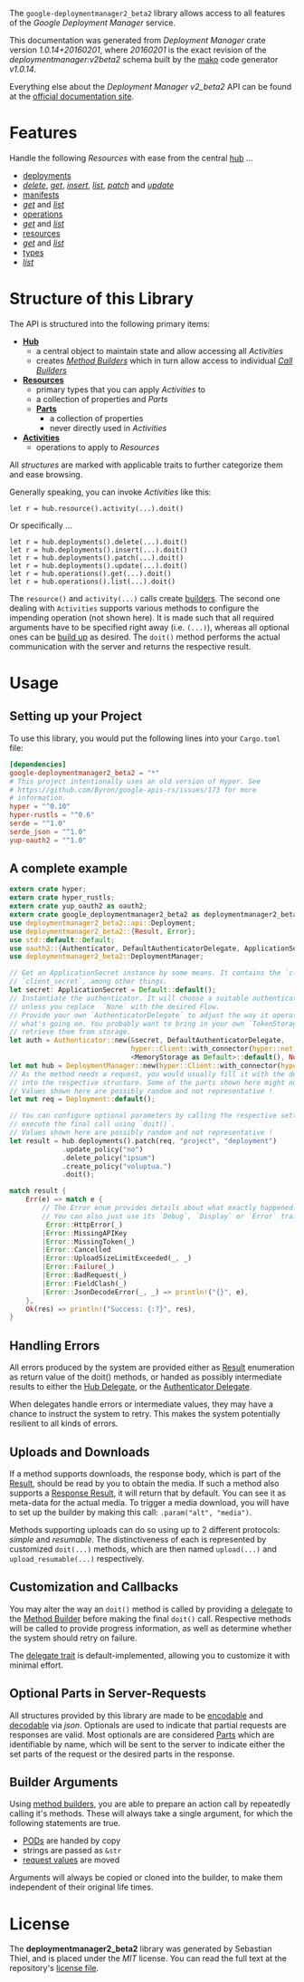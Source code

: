 <!---
DO NOT EDIT !
This file was generated automatically from 'src/mako/api/README.md.mako'
DO NOT EDIT !
-->
The `google-deploymentmanager2_beta2` library allows access to all features of the *Google Deployment Manager* service.

This documentation was generated from *Deployment Manager* crate version *1.0.14+20160201*, where *20160201* is the exact revision of the *deploymentmanager:v2beta2* schema built by the [mako](http://www.makotemplates.org/) code generator *v1.0.14*.

Everything else about the *Deployment Manager* *v2_beta2* API can be found at the
[official documentation site](https://developers.google.com/deployment-manager/).
# Features

Handle the following *Resources* with ease from the central [hub](https://docs.rs/google-deploymentmanager2_beta2/1.0.14+20160201/google_deploymentmanager2_beta2/DeploymentManager) ... 

* [deployments](https://docs.rs/google-deploymentmanager2_beta2/1.0.14+20160201/google_deploymentmanager2_beta2/api::Deployment)
 * [*delete*](https://docs.rs/google-deploymentmanager2_beta2/1.0.14+20160201/google_deploymentmanager2_beta2/api::DeploymentDeleteCall), [*get*](https://docs.rs/google-deploymentmanager2_beta2/1.0.14+20160201/google_deploymentmanager2_beta2/api::DeploymentGetCall), [*insert*](https://docs.rs/google-deploymentmanager2_beta2/1.0.14+20160201/google_deploymentmanager2_beta2/api::DeploymentInsertCall), [*list*](https://docs.rs/google-deploymentmanager2_beta2/1.0.14+20160201/google_deploymentmanager2_beta2/api::DeploymentListCall), [*patch*](https://docs.rs/google-deploymentmanager2_beta2/1.0.14+20160201/google_deploymentmanager2_beta2/api::DeploymentPatchCall) and [*update*](https://docs.rs/google-deploymentmanager2_beta2/1.0.14+20160201/google_deploymentmanager2_beta2/api::DeploymentUpdateCall)
* [manifests](https://docs.rs/google-deploymentmanager2_beta2/1.0.14+20160201/google_deploymentmanager2_beta2/api::Manifest)
 * [*get*](https://docs.rs/google-deploymentmanager2_beta2/1.0.14+20160201/google_deploymentmanager2_beta2/api::ManifestGetCall) and [*list*](https://docs.rs/google-deploymentmanager2_beta2/1.0.14+20160201/google_deploymentmanager2_beta2/api::ManifestListCall)
* [operations](https://docs.rs/google-deploymentmanager2_beta2/1.0.14+20160201/google_deploymentmanager2_beta2/api::Operation)
 * [*get*](https://docs.rs/google-deploymentmanager2_beta2/1.0.14+20160201/google_deploymentmanager2_beta2/api::OperationGetCall) and [*list*](https://docs.rs/google-deploymentmanager2_beta2/1.0.14+20160201/google_deploymentmanager2_beta2/api::OperationListCall)
* [resources](https://docs.rs/google-deploymentmanager2_beta2/1.0.14+20160201/google_deploymentmanager2_beta2/api::Resource)
 * [*get*](https://docs.rs/google-deploymentmanager2_beta2/1.0.14+20160201/google_deploymentmanager2_beta2/api::ResourceGetCall) and [*list*](https://docs.rs/google-deploymentmanager2_beta2/1.0.14+20160201/google_deploymentmanager2_beta2/api::ResourceListCall)
* [types](https://docs.rs/google-deploymentmanager2_beta2/1.0.14+20160201/google_deploymentmanager2_beta2/api::Type)
 * [*list*](https://docs.rs/google-deploymentmanager2_beta2/1.0.14+20160201/google_deploymentmanager2_beta2/api::TypeListCall)




# Structure of this Library

The API is structured into the following primary items:

* **[Hub](https://docs.rs/google-deploymentmanager2_beta2/1.0.14+20160201/google_deploymentmanager2_beta2/DeploymentManager)**
    * a central object to maintain state and allow accessing all *Activities*
    * creates [*Method Builders*](https://docs.rs/google-deploymentmanager2_beta2/1.0.14+20160201/google_deploymentmanager2_beta2/client::MethodsBuilder) which in turn
      allow access to individual [*Call Builders*](https://docs.rs/google-deploymentmanager2_beta2/1.0.14+20160201/google_deploymentmanager2_beta2/client::CallBuilder)
* **[Resources](https://docs.rs/google-deploymentmanager2_beta2/1.0.14+20160201/google_deploymentmanager2_beta2/client::Resource)**
    * primary types that you can apply *Activities* to
    * a collection of properties and *Parts*
    * **[Parts](https://docs.rs/google-deploymentmanager2_beta2/1.0.14+20160201/google_deploymentmanager2_beta2/client::Part)**
        * a collection of properties
        * never directly used in *Activities*
* **[Activities](https://docs.rs/google-deploymentmanager2_beta2/1.0.14+20160201/google_deploymentmanager2_beta2/client::CallBuilder)**
    * operations to apply to *Resources*

All *structures* are marked with applicable traits to further categorize them and ease browsing.

Generally speaking, you can invoke *Activities* like this:

```Rust,ignore
let r = hub.resource().activity(...).doit()
```

Or specifically ...

```ignore
let r = hub.deployments().delete(...).doit()
let r = hub.deployments().insert(...).doit()
let r = hub.deployments().patch(...).doit()
let r = hub.deployments().update(...).doit()
let r = hub.operations().get(...).doit()
let r = hub.operations().list(...).doit()
```

The `resource()` and `activity(...)` calls create [builders][builder-pattern]. The second one dealing with `Activities` 
supports various methods to configure the impending operation (not shown here). It is made such that all required arguments have to be 
specified right away (i.e. `(...)`), whereas all optional ones can be [build up][builder-pattern] as desired.
The `doit()` method performs the actual communication with the server and returns the respective result.

# Usage

## Setting up your Project

To use this library, you would put the following lines into your `Cargo.toml` file:

```toml
[dependencies]
google-deploymentmanager2_beta2 = "*"
# This project intentionally uses an old version of Hyper. See
# https://github.com/Byron/google-apis-rs/issues/173 for more
# information.
hyper = "^0.10"
hyper-rustls = "^0.6"
serde = "^1.0"
serde_json = "^1.0"
yup-oauth2 = "^1.0"
```

## A complete example

```Rust
extern crate hyper;
extern crate hyper_rustls;
extern crate yup_oauth2 as oauth2;
extern crate google_deploymentmanager2_beta2 as deploymentmanager2_beta2;
use deploymentmanager2_beta2::api::Deployment;
use deploymentmanager2_beta2::{Result, Error};
use std::default::Default;
use oauth2::{Authenticator, DefaultAuthenticatorDelegate, ApplicationSecret, MemoryStorage};
use deploymentmanager2_beta2::DeploymentManager;

// Get an ApplicationSecret instance by some means. It contains the `client_id` and 
// `client_secret`, among other things.
let secret: ApplicationSecret = Default::default();
// Instantiate the authenticator. It will choose a suitable authentication flow for you, 
// unless you replace  `None` with the desired Flow.
// Provide your own `AuthenticatorDelegate` to adjust the way it operates and get feedback about 
// what's going on. You probably want to bring in your own `TokenStorage` to persist tokens and
// retrieve them from storage.
let auth = Authenticator::new(&secret, DefaultAuthenticatorDelegate,
                              hyper::Client::with_connector(hyper::net::HttpsConnector::new(hyper_rustls::TlsClient::new())),
                              <MemoryStorage as Default>::default(), None);
let mut hub = DeploymentManager::new(hyper::Client::with_connector(hyper::net::HttpsConnector::new(hyper_rustls::TlsClient::new())), auth);
// As the method needs a request, you would usually fill it with the desired information
// into the respective structure. Some of the parts shown here might not be applicable !
// Values shown here are possibly random and not representative !
let mut req = Deployment::default();

// You can configure optional parameters by calling the respective setters at will, and
// execute the final call using `doit()`.
// Values shown here are possibly random and not representative !
let result = hub.deployments().patch(req, "project", "deployment")
             .update_policy("no")
             .delete_policy("ipsum")
             .create_policy("voluptua.")
             .doit();

match result {
    Err(e) => match e {
        // The Error enum provides details about what exactly happened.
        // You can also just use its `Debug`, `Display` or `Error` traits
         Error::HttpError(_)
        |Error::MissingAPIKey
        |Error::MissingToken(_)
        |Error::Cancelled
        |Error::UploadSizeLimitExceeded(_, _)
        |Error::Failure(_)
        |Error::BadRequest(_)
        |Error::FieldClash(_)
        |Error::JsonDecodeError(_, _) => println!("{}", e),
    },
    Ok(res) => println!("Success: {:?}", res),
}

```
## Handling Errors

All errors produced by the system are provided either as [Result](https://docs.rs/google-deploymentmanager2_beta2/1.0.14+20160201/google_deploymentmanager2_beta2/client::Result) enumeration as return value of
the doit() methods, or handed as possibly intermediate results to either the 
[Hub Delegate](https://docs.rs/google-deploymentmanager2_beta2/1.0.14+20160201/google_deploymentmanager2_beta2/client::Delegate), or the [Authenticator Delegate](https://docs.rs/yup-oauth2/*/yup_oauth2/trait.AuthenticatorDelegate.html).

When delegates handle errors or intermediate values, they may have a chance to instruct the system to retry. This 
makes the system potentially resilient to all kinds of errors.

## Uploads and Downloads
If a method supports downloads, the response body, which is part of the [Result](https://docs.rs/google-deploymentmanager2_beta2/1.0.14+20160201/google_deploymentmanager2_beta2/client::Result), should be
read by you to obtain the media.
If such a method also supports a [Response Result](https://docs.rs/google-deploymentmanager2_beta2/1.0.14+20160201/google_deploymentmanager2_beta2/client::ResponseResult), it will return that by default.
You can see it as meta-data for the actual media. To trigger a media download, you will have to set up the builder by making
this call: `.param("alt", "media")`.

Methods supporting uploads can do so using up to 2 different protocols: 
*simple* and *resumable*. The distinctiveness of each is represented by customized 
`doit(...)` methods, which are then named `upload(...)` and `upload_resumable(...)` respectively.

## Customization and Callbacks

You may alter the way an `doit()` method is called by providing a [delegate](https://docs.rs/google-deploymentmanager2_beta2/1.0.14+20160201/google_deploymentmanager2_beta2/client::Delegate) to the 
[Method Builder](https://docs.rs/google-deploymentmanager2_beta2/1.0.14+20160201/google_deploymentmanager2_beta2/client::CallBuilder) before making the final `doit()` call. 
Respective methods will be called to provide progress information, as well as determine whether the system should 
retry on failure.

The [delegate trait](https://docs.rs/google-deploymentmanager2_beta2/1.0.14+20160201/google_deploymentmanager2_beta2/client::Delegate) is default-implemented, allowing you to customize it with minimal effort.

## Optional Parts in Server-Requests

All structures provided by this library are made to be [encodable](https://docs.rs/google-deploymentmanager2_beta2/1.0.14+20160201/google_deploymentmanager2_beta2/client::RequestValue) and 
[decodable](https://docs.rs/google-deploymentmanager2_beta2/1.0.14+20160201/google_deploymentmanager2_beta2/client::ResponseResult) via *json*. Optionals are used to indicate that partial requests are responses 
are valid.
Most optionals are are considered [Parts](https://docs.rs/google-deploymentmanager2_beta2/1.0.14+20160201/google_deploymentmanager2_beta2/client::Part) which are identifiable by name, which will be sent to 
the server to indicate either the set parts of the request or the desired parts in the response.

## Builder Arguments

Using [method builders](https://docs.rs/google-deploymentmanager2_beta2/1.0.14+20160201/google_deploymentmanager2_beta2/client::CallBuilder), you are able to prepare an action call by repeatedly calling it's methods.
These will always take a single argument, for which the following statements are true.

* [PODs][wiki-pod] are handed by copy
* strings are passed as `&str`
* [request values](https://docs.rs/google-deploymentmanager2_beta2/1.0.14+20160201/google_deploymentmanager2_beta2/client::RequestValue) are moved

Arguments will always be copied or cloned into the builder, to make them independent of their original life times.

[wiki-pod]: http://en.wikipedia.org/wiki/Plain_old_data_structure
[builder-pattern]: http://en.wikipedia.org/wiki/Builder_pattern
[google-go-api]: https://github.com/google/google-api-go-client

# License
The **deploymentmanager2_beta2** library was generated by Sebastian Thiel, and is placed 
under the *MIT* license.
You can read the full text at the repository's [license file][repo-license].

[repo-license]: https://github.com/Byron/google-apis-rsblob/master/LICENSE.md
